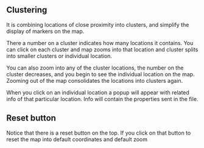## Clustering

It is combining locations of close proximity into clusters, and simplify the display of markers on the map.

There a number on a cluster indicates how many locations it contains. You can click on each cluster and map zooms into that location and cluster splits into smaller clusters or individual location.

You can also zoom into any of the cluster locations, the number on the cluster decreases, and you begin to see the individual location on the map. Zooming out of the map consolidates the locations into clusters again.

When you click on an individual location a popup will appear with related info of that particular location. Info will contain the properties sent in the file.

## Reset button

Notice that there is a reset button on the top. If you click on that button to reset the map into default coordinates and default zoom


